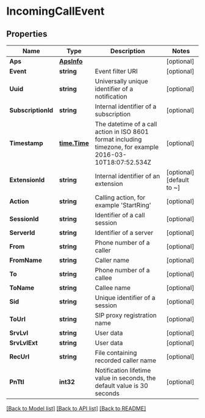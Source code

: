 # IncomingCallEvent

## Properties
Name | Type | Description | Notes
------------ | ------------- | ------------- | -------------
**Aps** | [**ApsInfo**](APSInfo.md) |  | [optional] 
**Event** | **string** | Event filter URI | [optional] 
**Uuid** | **string** | Universally unique identifier of a notification | [optional] 
**SubscriptionId** | **string** | Internal identifier of a subscription | [optional] 
**Timestamp** | [**time.Time**](time.Time.md) | The datetime of a call action in ISO 8601 format including timezone, for example 2016-03-10T18:07:52.534Z | [optional] 
**ExtensionId** | **string** | Internal identifier of an extension | [optional] [default to ~]
**Action** | **string** | Calling action, for example &#39;StartRing&#39; | [optional] 
**SessionId** | **string** | Identifier of a call session | [optional] 
**ServerId** | **string** | Identifier of a server | [optional] 
**From** | **string** | Phone number of a caller | [optional] 
**FromName** | **string** | Caller name | [optional] 
**To** | **string** | Phone number of a callee | [optional] 
**ToName** | **string** | Callee name | [optional] 
**Sid** | **string** | Unique identifier of a session | [optional] 
**ToUrl** | **string** | SIP proxy registration name | [optional] 
**SrvLvl** | **string** | User data | [optional] 
**SrvLvlExt** | **string** | User data | [optional] 
**RecUrl** | **string** | File containing recorded caller name | [optional] 
**PnTtl** | **int32** | Notification lifetime value in seconds, the default value is 30 seconds | [optional] 

[[Back to Model list]](../README.md#documentation-for-models) [[Back to API list]](../README.md#documentation-for-api-endpoints) [[Back to README]](../README.md)


